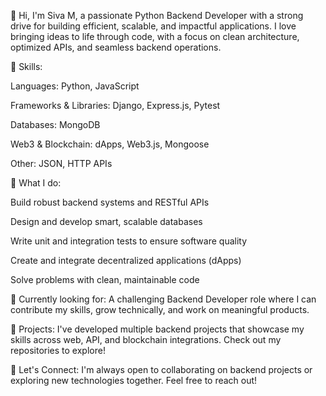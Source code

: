 👋 Hi, I'm Siva M, a passionate Python Backend Developer with a strong drive for building efficient, scalable, and impactful applications.
I love bringing ideas to life through code, with a focus on clean architecture, optimized APIs, and seamless backend operations.

🔹 Skills:

Languages: Python, JavaScript

Frameworks & Libraries: Django, Express.js, Pytest

Databases: MongoDB

Web3 & Blockchain: dApps, Web3.js, Mongoose

Other: JSON, HTTP APIs

🔹 What I do:

Build robust backend systems and RESTful APIs

Design and develop smart, scalable databases

Write unit and integration tests to ensure software quality

Create and integrate decentralized applications (dApps)

Solve problems with clean, maintainable code

🔹 Currently looking for:
A challenging Backend Developer role where I can contribute my skills, grow technically, and work on meaningful products.

🔹 Projects:
I've developed multiple backend projects that showcase my skills across web, API, and blockchain integrations. Check out my repositories to explore!

🔹 Let's Connect:
I'm always open to collaborating on backend projects or exploring new technologies together. Feel free to reach out!
